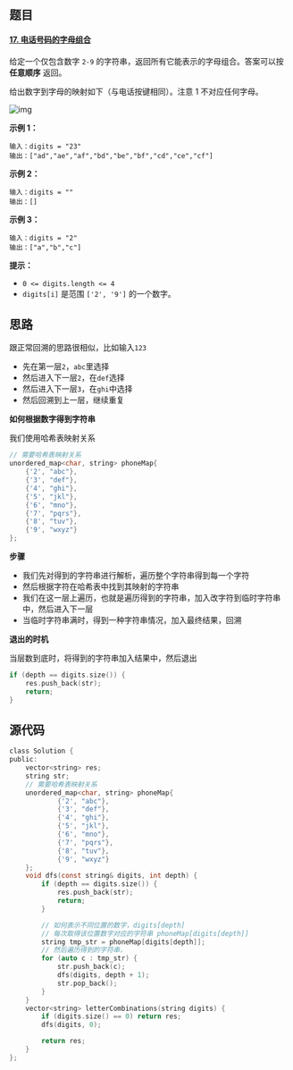 
## 题目

#### [17. 电话号码的字母组合](https://leetcode-cn.com/problems/letter-combinations-of-a-phone-number/)

给定一个仅包含数字 `2-9` 的字符串，返回所有它能表示的字母组合。答案可以按 **任意顺序** 返回。

给出数字到字母的映射如下（与电话按键相同）。注意 1 不对应任何字母。

![img](https://assets.leetcode-cn.com/aliyun-lc-upload/uploads/2021/11/09/200px-telephone-keypad2svg.png)

 

**示例 1：**

```
输入：digits = "23"
输出：["ad","ae","af","bd","be","bf","cd","ce","cf"]
```

**示例 2：**

```
输入：digits = ""
输出：[]
```

**示例 3：**

```
输入：digits = "2"
输出：["a","b","c"]
```

 

**提示：**

- `0 <= digits.length <= 4`
- `digits[i]` 是范围 `['2', '9']` 的一个数字。

## 思路

跟正常回溯的思路很相似，比如输入`123`

- 先在第一层`2`，`abc`里选择
- 然后进入下一层`2`，在`def`选择
- 然后进入下一层`3`，在`ghi`中选择
- 然后回溯到上一层，继续重复

**如何根据数字得到字符串**

我们使用哈希表映射关系

```C
// 需要哈希表映射关系
unordered_map<char, string> phoneMap{
    {'2', "abc"},
    {'3', "def"},
    {'4', "ghi"},
    {'5', "jkl"},
    {'6', "mno"},
    {'7', "pqrs"},
    {'8', "tuv"},
    {'9', "wxyz"}
};
```

**步骤**

- 我们先对得到的字符串进行解析，遍历整个字符串得到每一个字符
- 然后根据字符在哈希表中找到其映射的字符串
- 我们在这一层上遍历，也就是遍历得到的字符串，加入改字符到临时字符串中，然后进入下一层
- 当临时字符串满时，得到一种字符串情况，加入最终结果，回溯

**退出的时机**

当层数到底时，将得到的字符串加入结果中，然后退出

```C
if (depth == digits.size()) {
    res.push_back(str);
    return;
}
```



## 源代码

```C
class Solution {
public:
    vector<string> res;
    string str;
    // 需要哈希表映射关系
    unordered_map<char, string> phoneMap{
            {'2', "abc"},
            {'3', "def"},
            {'4', "ghi"},
            {'5', "jkl"},
            {'6', "mno"},
            {'7', "pqrs"},
            {'8', "tuv"},
            {'9', "wxyz"}
    };
    void dfs(const string& digits, int depth) {
        if (depth == digits.size()) {
            res.push_back(str);
            return;
        }

        // 如何表示不同位置的数字，digits[depth]
        // 每次取得该位置数字对应的字符串 phoneMap[digits[depth]]
        string tmp_str = phoneMap[digits[depth]];
        // 然后遍历得到的字符串，
        for (auto c : tmp_str) {
            str.push_back(c);
            dfs(digits, depth + 1);
            str.pop_back();
        }
    }
    vector<string> letterCombinations(string digits) {
        if (digits.size() == 0) return res;
        dfs(digits, 0);

        return res;
    }
};
```

